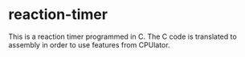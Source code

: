 # reaction-timer
This is a reaction timer programmed in C. The C code is translated to assembly in order to use features from CPUlator. 

